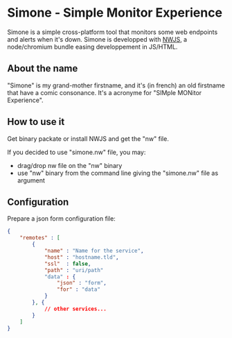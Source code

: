 # Simone - Simple Monitor Experience

Simone is a simple cross-platform tool that monitors some web endpoints and alerts when it's down. Simone is developped with [NWJS](http://nwjs.io/), a node/chromium bundle easing developpement in JS/HTML.

## About the name

"Simone" is my grand-mother firstname, and it's (in french) an old firstname that have a comic consonance. It's a acronyme for "SIMple MONitor Experience".

## How to use it

Get binary packate or install NWJS and get the "nw" file.

If you decided to use "simone.nw" file, you may:

- drag/drop nw file on the "nw" binary
- use "nw" binary from the command line giving the "simone.nw" file as argument

## Configuration

Prepare a json form configuration file:

```json
{
    "remotes" : [
        {
            "name" : "Name for the service",
            "host" : "hostname.tld",
            "ssl"  : false,
            "path" : "uri/path"
            "data" : {
                "json" : "form",
                "for" : "data"
            }
        }, {
            // other services...
        }
    ]
}
```


